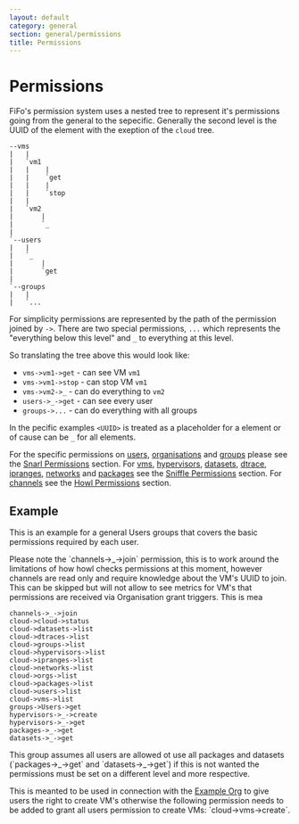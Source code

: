 ```yaml
---
layout: default
category: general
section: general/permissions
title: Permissions
---
```

# Permissions

FiFo's permission system uses a nested tree to represent it's permissions going from the general to the sepecific. Generally the second level is the UUID of the element with the exeption of the `cloud` tree.

```
--vms
|   |
|   `vm1
|   |    |
|   |    `get
|   |    |
|   |    `stop
|   |
|   `vm2
|       |
|       `_
|
`--users
|   |
|   `_
|       |
|       `get
|
`--groups
|   |
|   `...
```

For simplicity permissions are represented by the path of the permission joined by `->`. There are two special permissions, `...` which represents the "everything below this level" and `_` to everything at this level.

So translating the tree above this would look like:

- `vms->vm1->get` - can see VM `vm1`
- `vms->vm1->stop` - can stop VM `vm1`
- `vms->vm2->_` - can do everything to `vm2`
- `users->_->get` - can see every user
- `groups->...` - can do everything with all groups

In the pecific examples `<UUID>` is treated as a placeholder for a element or of cause can be `_` for all elements.

For the specific permissions on [users](/snarl/permissions.html#users), [organisations](/snarl/permissions.html#organisations) and [groups](/snarl/permissions.html#groups) please see the [Snarl Permissions]() section. For [vms](/sniffle/permissions.html#vms), [hypervisors](/sniffle/permissions.html#hypervisors), [datasets](/sniffle/permissions.html#datasets), [dtrace](/sniffle/permissions.html#dtrace), [ipranges](/sniffle/permissions.html#ipranges), [networks](/sniffle/permissions.html#networks) and [packages](/sniffle/permissions.html#packages) see the [Sniffle Permissions](/sniffle/permissions.html) section. For [channels](/howl/permissions.html#channels) see the [Howl Permissions](/howl/permissions.html) section.


## Example<a id="example"></a>
This is an example for a general Users groups that covers the basic permissions required by each user.

<p class="bs-callout bs-callout-warning">
Please note the `channels->_->join` permission, this is to work around the limitations of how howl checks permissions at this moment, however channels are read only and require knowledge about the VM's UUID to join. This can be skipped but will not allow to see metrics for VM's that permissions are received via Organisation grant triggers. This is mea
</p>

```
channels->_->join
cloud->cloud->status
cloud->datasets->list
cloud->dtraces->list
cloud->groups->list
cloud->hypervisors->list
cloud->ipranges->list
cloud->networks->list
cloud->orgs->list
cloud->packages->list
cloud->users->list
cloud->vms->list
groups->Users->get
hypervisors->_->create
hypervisors->_->get
packages->_->get
datasets->_->get
```
<p class="bs-callout bs-callout-info">
This group assumes all users are allowed ot use all packages and datasets (`packages->_->get` and `datasets->_->get`) if this is not wanted the permissions must be set on a different level and more respective.
</p>

<p class="bs-callout bs-callout-info">
This is meanted to be used in connection with the <a href="/general/orgs.html#example">Example Org</a> to give users the right to create VM's otherwise the following permission needs to be added to grant all users permission to create VMs: `cloud->vms->create`.
</p>

